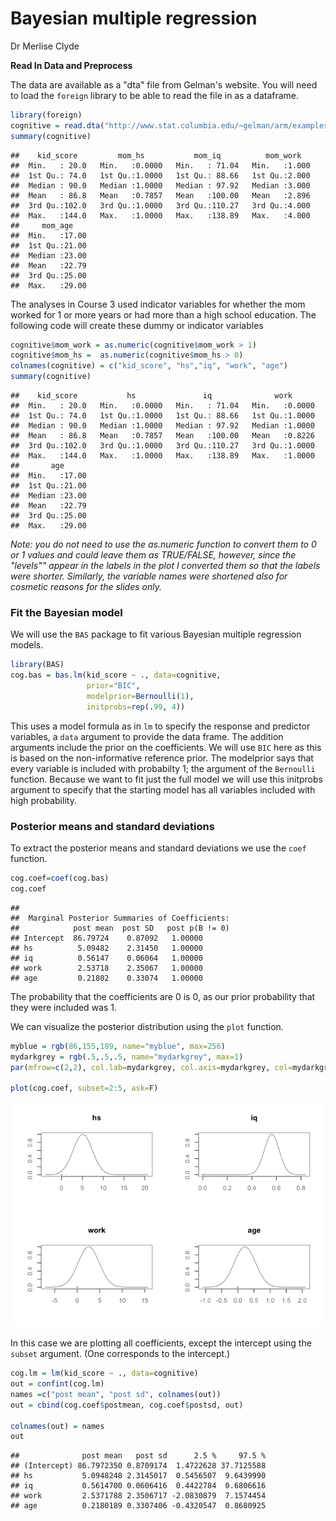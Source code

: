 Bayesian multiple regression
================
Dr Merlise Clyde

**Read In Data and Preprocess**

The data are available as a "dta" file from Gelman's website. You will need to load the `foreign` library to be able to read the file in as a dataframe.

``` r
library(foreign)
cognitive = read.dta("http://www.stat.columbia.edu/~gelman/arm/examples/child.iq/kidiq.dta")
summary(cognitive)
```

    ##    kid_score         mom_hs           mom_iq          mom_work    
    ##  Min.   : 20.0   Min.   :0.0000   Min.   : 71.04   Min.   :1.000  
    ##  1st Qu.: 74.0   1st Qu.:1.0000   1st Qu.: 88.66   1st Qu.:2.000  
    ##  Median : 90.0   Median :1.0000   Median : 97.92   Median :3.000  
    ##  Mean   : 86.8   Mean   :0.7857   Mean   :100.00   Mean   :2.896  
    ##  3rd Qu.:102.0   3rd Qu.:1.0000   3rd Qu.:110.27   3rd Qu.:4.000  
    ##  Max.   :144.0   Max.   :1.0000   Max.   :138.89   Max.   :4.000  
    ##     mom_age     
    ##  Min.   :17.00  
    ##  1st Qu.:21.00  
    ##  Median :23.00  
    ##  Mean   :22.79  
    ##  3rd Qu.:25.00  
    ##  Max.   :29.00

The analyses in Course 3 used indicator variables for whether the mom worked for 1 or more years or had more than a high school education. The following code will create these dummy or indicator variables

``` r
cognitive$mom_work = as.numeric(cognitive$mom_work > 1)
cognitive$mom_hs =  as.numeric(cognitive$mom_hs > 0)
colnames(cognitive) = c("kid_score", "hs","iq", "work", "age") 
summary(cognitive)
```

    ##    kid_score           hs               iq              work       
    ##  Min.   : 20.0   Min.   :0.0000   Min.   : 71.04   Min.   :0.0000  
    ##  1st Qu.: 74.0   1st Qu.:1.0000   1st Qu.: 88.66   1st Qu.:1.0000  
    ##  Median : 90.0   Median :1.0000   Median : 97.92   Median :1.0000  
    ##  Mean   : 86.8   Mean   :0.7857   Mean   :100.00   Mean   :0.8226  
    ##  3rd Qu.:102.0   3rd Qu.:1.0000   3rd Qu.:110.27   3rd Qu.:1.0000  
    ##  Max.   :144.0   Max.   :1.0000   Max.   :138.89   Max.   :1.0000  
    ##       age       
    ##  Min.   :17.00  
    ##  1st Qu.:21.00  
    ##  Median :23.00  
    ##  Mean   :22.79  
    ##  3rd Qu.:25.00  
    ##  Max.   :29.00

*Note: you do not need to use the as.numeric function to convert them to 0 or 1 values and could leave them as TRUE/FALSE, however, since the "levels"" appear in the labels in the plot I converted them so that the labels were shorter. Similarly, the variable names were shortened also for cosmetic reasons for the slides only.*

### Fit the Bayesian model

We will use the `BAS` package to fit various Bayesian multiple regression models.

``` r
library(BAS)
cog.bas = bas.lm(kid_score ~ ., data=cognitive, 
                 prior="BIC", 
                 modelprior=Bernoulli(1), 
                 initprobs=rep(.99, 4))
```

This uses a model formula as in `lm` to specify the response and predictor variables, a `data` argument to provide the data frame. The addition arguments include the prior on the coefficients. We will use `BIC` here as this is based on the non-informative reference prior. The modelprior says that every variable is included with probabilty 1; the argument of the `Bernoulli` function. Because we want to fit just the full model we will use this initprobs argument to specify that the starting model has all variables included with high probability.

### Posterior means and standard deviations

To extract the posterior means and standard deviations we use the `coef` function.

``` r
cog.coef=coef(cog.bas)
cog.coef
```

    ## 
    ##  Marginal Posterior Summaries of Coefficients: 
    ##            post mean  post SD   post p(B != 0)
    ## Intercept  86.79724    0.87092   1.00000      
    ## hs          5.09482    2.31450   1.00000      
    ## iq          0.56147    0.06064   1.00000      
    ## work        2.53718    2.35067   1.00000      
    ## age         0.21802    0.33074   1.00000

The probability that the coefficients are 0 is 0, as our prior probability that they were included was 1.

We can visualize the posterior distribution using the `plot` function.

``` r
myblue = rgb(86,155,189, name="myblue", max=256)
mydarkgrey = rgb(.5,.5,.5, name="mydarkgrey", max=1)
par(mfrow=c(2,2), col.lab=mydarkgrey, col.axis=mydarkgrey, col=mydarkgrey)

plot(cog.coef, subset=2:5, ask=F)
```

![](5.2.2_bayesian_multiple_regression_files/figure-markdown_github/unnamed-chunk-2-1.png)

In this case we are plotting all coefficients, except the intercept using the `subset` argument. (One corresponds to the intercept.)

``` r
cog.lm = lm(kid_score ~ ., data=cognitive)
out = confint(cog.lm)
names =c("post mean", "post sd", colnames(out))
out = cbind(cog.coef$postmean, cog.coef$postsd, out)

colnames(out) = names
out
```

    ##              post mean   post sd      2.5 %     97.5 %
    ## (Intercept) 86.7972350 0.8709174  1.4722628 37.7125588
    ## hs           5.0948248 2.3145017  0.5456507  9.6439990
    ## iq           0.5614700 0.0606416  0.4422784  0.6806616
    ## work         2.5371788 2.3506717 -2.0830879  7.1574454
    ## age          0.2180189 0.3307406 -0.4320547  0.8680925
